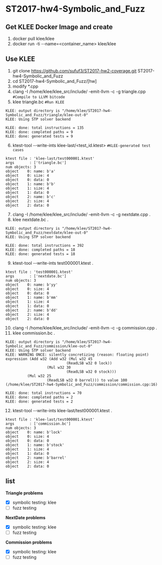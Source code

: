 # ST2017-hw4-Symbolic_and_Fuzz  
## Get KLEE Docker Image and create  
1. docker pull klee/klee  
2. docker run -ti --name=<container_name> klee/klee  

## Use KLEE  
1. git clone https://github.com/sufuf3/ST2017-hw2-coverage.git ST2017-hw4-Symbolic_and_Fuzz  
2. cd ST2017-hw4-Symbolic_and_Fuzz/[hw]  
3. modify \*.cpp  
4. clang -I /home/klee/klee_src/include/ -emit-llvm -c -g triangle.cpp `#Compile to LLVM bitcode`  
5. klee triangle.bc `#Run KLEE`  
```
KLEE: output directory is "/home/klee/ST2017-hw4-Symbolic_and_Fuzz/triangle/klee-out-0"  
KLEE: Using STP solver backend  
  
KLEE: done: total instructions = 135  
KLEE: done: completed paths = 9  
KLEE: done: generated tests = 9  
```
6. ktest-tool --write-ints klee-last/<test_id.ktest> `#KLEE-generated test cases`  
```
ktest file : 'klee-last/test000001.ktest'
args       : ['triangle.bc']
num objects: 3
object    0: name: b'a'
object    0: size: 4
object    0: data: 0
object    1: name: b'b'
object    1: size: 4
object    1: data: 0
object    2: name: b'c'
object    2: size: 4
object    2: data: 0
```
7. clang -I /home/klee/klee_src/include/ -emit-llvm -c -g nextdate.cpp . 
8. klee nextdate.bc . 
```
KLEE: output directory is "/home/klee/ST2017-hw4-Symbolic_and_Fuzz/nextdate/klee-out-0"
KLEE: Using STP solver backend

KLEE: done: total instructions = 392
KLEE: done: completed paths = 18
KLEE: done: generated tests = 18
```
9. ktest-tool --write-ints test000001.ktest . 
```
ktest file : 'test000001.ktest'
args       : ['nextdate.bc']
num objects: 3
object    0: name: b'yy'
object    0: size: 4
object    0: data: 0
object    1: name: b'mm'
object    1: size: 4
object    1: data: 0
object    2: name: b'dd'
object    2: size: 4
object    2: data: 0
```
10. clang -I /home/klee/klee_src/include/ -emit-llvm -c -g commission.cpp . 
11. klee commission.bc . 
```
KLEE: output directory is "/home/klee/ST2017-hw4-Symbolic_and_Fuzz/commission/klee-out-0"
KLEE: Using STP solver backend
KLEE: WARNING ONCE: silently concretizing (reason: floating point) expression (Add w32 (Add w32 (Mul w32 45
                            (ReadLSB w32 0 lock))
                   (Mul w32 30
                            (ReadLSB w32 0 stock)))
          (Mul w32 25
                   (ReadLSB w32 0 barrel))) to value 100 (/home/klee/ST2017-hw4-Symbolic_and_Fuzz/commission/commission.cpp:16)

KLEE: done: total instructions = 70
KLEE: done: completed paths = 2
KLEE: done: generated tests = 2
```
12. ktest-tool --write-ints klee-last/test000001.ktest . 
```
ktest file : 'klee-last/test000001.ktest'
args       : ['commission.bc']
num objects: 3
object    0: name: b'lock'
object    0: size: 4
object    0: data: 0
object    1: name: b'stock'
object    1: size: 4
object    1: data: 0
object    2: name: b'barrel'
object    2: size: 4
object    2: data: 0
```

## list  

**Triangle problems**  
 - [x] symbolic testing: klee  
 - [ ] fuzz testing  
  
**NextDate problems**      
 - [x] symbolic testing: klee  
 - [ ] fuzz testing  
  
**Commission problems**    
 - [x] symbolic testing: klee  
 - [ ] fuzz testing  
